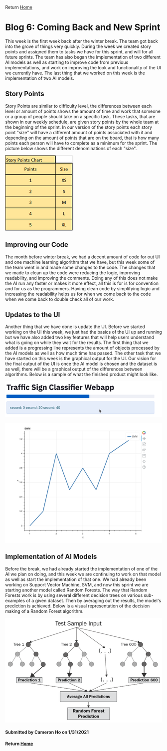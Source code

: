 Return [Home](index.md)

# Blog 6: Coming Back and New Sprint

This week is the first week back after the winter break. The team got back into the grove of things very quickly.
During the week we created story points and assigned them to tasks we have for this sprint, and will for all future sprints.
The team has also began the implementation of two different AI models as well as starting to improve code from previous implementations, and work on improving the look and functionality of the UI we currently have.
The last thing that we worked on this week is the implementation of two AI models.

## Story Points

Story Points are similar to difficulty level, the differences between each level or amount of points shows the amount of time and work that someone or a group of people should take on a specific task.
These tasks, that are shown in our weekly schedule, are given story points by the whole team at the beginning of the sprint.
In our version of the story points each story point "size" will have a different amount of points associated with it and depending on the amount of points that are on the board, that is how many points each person will have to complete as a minimum for the sprint.
The picture below shows the different denominations of each "size".

![Image of Story Points Chart](https://raw.githubusercontent.com/egr-401-402-capstone-2020-21/ItsClassified-Blog/main/images/blog6/storyPoints.png)

## Improving our Code

The month before winter break, we had a decent amount of code for out UI and one machine learning algorithm that we have, but this week some of the team went in and made some changes to the code.
The changes that we made to clean up the code were reducing the logic, improving readability, and improving the comments. Doing any of this does not make the AI run any faster or makes it more effect, all this is for is for convention and for us as the programmers.
Having clean code by simplifying logic and increasing the readability helps us for when we come back to the code when we come back to double check all of our work.

## Updates to the UI

Another thing that we have done is update the UI. Before we started working on the UI this week, we just had the basics of the UI up and running but we have also added two key features that will help users understand what is going on while they wait for the results.
The first thing that we added is a progressing line represents the amount of objects processed by the AI models as well as how much time has passed. The other task that we have started on this week is the graphical output for the UI.
Our vision for the final output of the UI is once the AI model is chosen and the dataset is as well, there will be a graphical output of the differences between algorithms. Below is a sample of what the finished product might look like.

![Image of Progression Bar](https://raw.githubusercontent.com/egr-401-402-capstone-2020-21/ItsClassified-Blog/main/images/blog6/progressionBar.png)

![Image of Graph](https://raw.githubusercontent.com/egr-401-402-capstone-2020-21/ItsClassified-Blog/main/images/blog6/graph.png)

## Implementation of AI Models

Before the break, we had already started the implementation of one of the AI we plan on doing, and this week we are continuing to work on that model as well as start the implementation of that one.
We had already been working on Support Vector Machine, SVM, and now this sprint we are starting another model called Random Forests.
The way that Random Forests work is by using several different decision trees on various sub-examples of a given dataset. Then by averaging out the results, the model's prediction is achieved.
Below is a visual representation of the decision making of a Random Forest algorithm.

![Image of Visualization of Random Forest](https://raw.githubusercontent.com/egr-401-402-capstone-2020-21/ItsClassified-Blog/main/images/blog6/randomForest.png)

#### Submitted by Cameron Ho on 1/31/2021
#### Return [Home](index.md)
